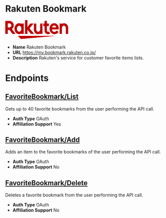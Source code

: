 # Rakuten Bookmark

<img alt="Rakuten Bookmark" src="./RakutenBookmark/logo.svg" width="200px">

* **Name** Rakuten Bookmark
* **URL** https://my.bookmark.rakuten.co.jp/
* **Description** Rakuten's service for customer favorite items lists.

# Endpoints

## [FavoriteBookmark/List](FavoriteBookmarkList)
Gets up to 40 favorite bookmarks from the user performing the API call.
* **Auth Type** OAuth
* **Affiliation Support** Yes

## [FavoriteBookmark/Add](FavoriteBookmarkAdd)
Adds an item to the favorite bookmarks of the user performing the API call.
* **Auth Type** OAuth
* **Affiliation Support** No

## [FavoriteBookmark/Delete](FavoriteBookmarkDelete)
Deletes a favorite bookmark from the user performing the API call.
* **Auth Type** OAuth
* **Affiliation Support** No
